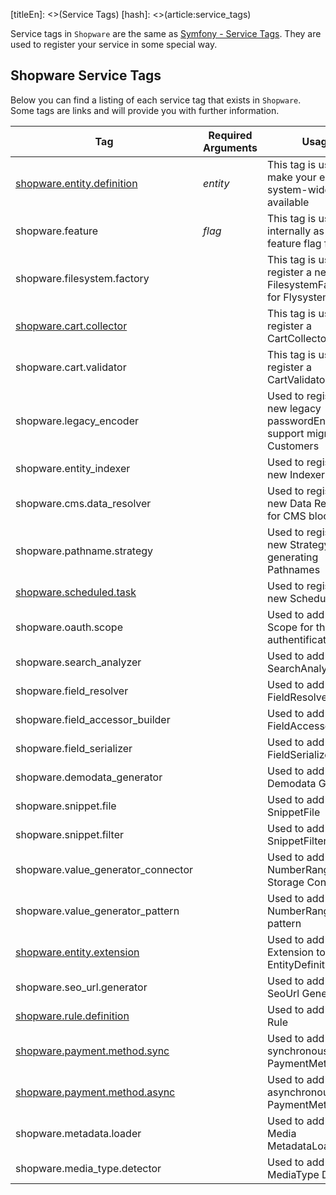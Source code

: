 [titleEn]: <>(Service Tags)
[hash]: <>(article:service_tags)

Service tags in `Shopware` are the same as [Symfony - Service Tags](https://symfony.com/doc/current/service_container/tags.html).
They are used to register your service in some special way. 

## Shopware Service Tags
Below you can find a listing of each service tag that exists in `Shopware`.
Some tags are links and will provide you with further information.

| Tag                                                                        | Required Arguments     | Usage                                                              | Interface                                                           |
|----------------------------------------------------------------------------|------------------------|--------------------------------------------------------------------|---------------------------------------------------------------------|
| [shopware.entity.definition](./20-data-abstraction-layer/070-definition.md)| *entity*               | This tag is used to make your entities system-wide available       | \Shopware\Core\Framework\DataAbstractionLayer\EntityDefinition      |
| shopware.feature                                                           | *flag*                 | This tag is used internally as a feature flag for VCS              |                                                                     |
| shopware.filesystem.factory                                                |                        | This tag is used to register a new FilesystemFactory for Flysystem | \Shopware\Core\Framework\Adapter\Filesystem\Adapter\AdapterFactoryInterface |
| [shopware.cart.collector](./../../4-how-to/230-cart-add-discount.md)       |                        | This tag is used to register a CartCollector                       | \Shopware\Core\Checkout\Cart\CollectorInterface                     |
| shopware.cart.validator                                                    |                        | This tag is used to register a CartValidator                       | \Shopware\Core\Checkout\Cart\CartValidatorInterface                 |
| shopware.legacy_encoder                                                    |                        | Used to register a new legacy passwordEncoder, to support migrating Customers | \Shopware\Core\Checkout\Customer\Password\LegacyEncoder\LegacyEncoderInterface |
| shopware.entity_indexer                                                    |                        | Used to register a new Indexer                                     | \Shopware\Core\Framework\DataAbstractionLayer\Indexing\EntityIndexer |
| shopware.cms.data_resolver                                                 |                        | Used to register a new Data Resolver for CMS blocks                | \Shopware\Core\Content\Cms\SlotDataResolver\SlotTypeDataResolverInterface |
| shopware.pathname.strategy                                                 |                        | Used to register a new Strategy for generating Pathnames           | \Shopware\Core\Content\Media\Pathname\PathnameStrategy\PathnameStrategyInterface |
| [shopware.scheduled.task](./../../4-how-to/100-scheduled-tasks.md)         |                        | Used to register a new ScheduledTask                               | \Shopware\Core\Framework\MessageQueue\ScheduledTask\ScheduledTask                |
| shopware.oauth.scope                                                       |                        | Used to add a new Scope for the OAuth authentification             | \League\OAuth2\Server\Entities\ScopeEntityInterface                 |
| shopware.search_analyzer                                                   |                        | Used to add a new SearchAnalyzer                                   | \Shopware\Core\Framework\Search\Util\SearchAnalyzerInterface        |
| shopware.field_resolver                                                    |                        | Used to add a new FieldResolver                                    | \Shopware\Core\Framework\DataAbstractionLayer\Dbal\FieldResolver\FieldResolverInterface |
| shopware.field_accessor_builder                                            |                        | Used to add a new FieldAccessorBuilder                             | \Shopware\Core\Framework\DataAbstractionLayer\Dbal\FieldAccessorBuilder\FieldAccessorBuilderInterface |
| shopware.field_serializer                                                  |                        | Used to add a new FieldSerializer                                  | \Shopware\Core\Framework\DataAbstractionLayer\FieldSerializer\FieldSerializerInterface |
| shopware.demodata_generator                                                |                        | Used to add a new Demodata Generator                               | \Shopware\Core\Framework\Demodata\DemodataGeneratorInterface        |
| shopware.snippet.file                                                      |                        | Used to add a new SnippetFile                                      | \Shopware\Core\System\Snippet\Files\SnippetFileInterface         |
| shopware.snippet.filter                                                    |                        | Used to add a new SnippetFilter                                    | \Shopware\Core\System\Snippet\Filter\SnippetFilterInterface      |
| shopware.value_generator_connector                                         |                        | Used to add a new NumberRange -> Storage Connector                 | \Shopware\Core\System\NumberRange\ValueGenerator\Pattern\IncrementStorage\IncrementStorageInterface |
| shopware.value_generator_pattern                                           |                        | Used to add a new NumberRange pattern                              | \Shopware\Core\System\NumberRange\ValueGenerator\Pattern\ValueGeneratorPatternInterface |
| [shopware.entity.extension](./../../4-how-to/180-entity-extension.md)      |                        | Used to add an Extension to an EntityDefinition                    | \Shopware\Core\Framework\DataAbstractionLayer\EntityExtension |
| shopware.seo_url.generator                                                 |                        | Used to add a new SeoUrl Generator                                 | \Shopware\Storefront\Framework\Seo\SeoUrlGenerator\SeoUrlGeneratorInterface |
| [shopware.rule.definition](./../../4-how-to/210-custom-rule.md)            |                        | Used to add a new Rule                                             | \Shopware\Core\Framework\Rule\Rule                                  |
| [shopware.payment.method.sync](./../../4-how-to/010-payment-plugin.md)     |                        | Used to add a synchronous PaymentMethod                            | \Shopware\Core\Checkout\Payment\Cart\PaymentHandler\SynchronousPaymentHandlerInterface |
| [shopware.payment.method.async](./../../4-how-to/010-payment-plugin.md)    |                        | Used to add a asynchronous PaymentMethod                           | \Shopware\Core\Checkout\Payment\Cart\PaymentHandler\AsynchronousPaymentHandlerInterface |
| shopware.metadata.loader                                                   |                        | Used to add a new Media MetadataLoader                             | \Shopware\Core\Content\Media\Metadata\MetadataLoader\MetadataLoaderInterface |
| shopware.media_type.detector                                               |                        | Used to add a new MediaType Detector                               | \Shopware\Core\Content\Media\TypeDetector\TypeDetectorInterface     |
